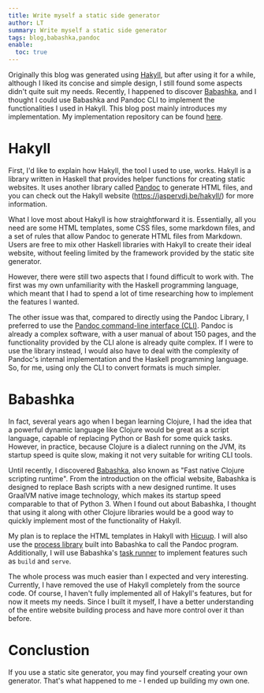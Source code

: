 ```yaml
---
title: Write myself a static side generator
author: LT
summary: Write myself a static side generator
tags: blog,babashka,pandoc
enable:
  toc: true
---
```


Originally this blog was generated using [Hakyll](https://jaspervdj.be/hakyll), but after using it for a while, although I liked its concise and simple design, I still found some aspects didn't quite suit my needs. Recently, I happened to discover [Babashka](https://babashka.org), and I thought I could use Babashka and Pandoc CLI to implement the functionalities I used in Hakyll. This blog post mainly introduces my implementation. My implementation repository can be found [here](https://github.com/onemouth/blog-source).

# Hakyll

First, I'd like to explain how Hakyll, the tool I used to use, works. Hakyll is a library written in Haskell that provides helper functions for creating static websites. It uses another library called [Pandoc](https://hackage.haskell.org/package/pandoc) to generate HTML files, and you can check out the Hakyll website (https://jaspervdj.be/hakyll/) for more information.

What I love most about Hakyll is how straightforward it is. Essentially, all you need are some HTML templates, some CSS files, some markdown files, and a set of rules that allow Pandoc to generate HTML files from Markdown. Users are free to mix other Haskell libraries with Hakyll to create their ideal website, without feeling limited by the framework provided by the static site generator.

However, there were still two aspects that I found difficult to work with. The first was my own unfamiliarity with the Haskell programming language, which meant that I had to spend a lot of time researching how to implement the features I wanted.

The other issue was that, compared to directly using the Pandoc Library, I preferred to use the [Pandoc command-line interface (CLI)](https://pandoc.org/#). Pandoc is already a complex software, with a user manual of about 150 pages, and the functionality provided by the CLI alone is already quite complex. If I were to use the library instead, I would also have to deal with the complexity of Pandoc's internal implementation and the Haskell programming language. So, for me, using only the CLI to convert formats is much simpler.


# Babashka 

In fact, several years ago when I began learning Clojure, I had the idea that a powerful dynamic language like Clojure would be great as a script language, capable of replacing Python or Bash for some quick tasks. However, in practice, because Clojure is a dialect running on the JVM, its startup speed is quite slow, making it not very suitable for writing CLI tools.

Until recently, I discovered [Babashka](https://babashka.org), also known as "Fast native Clojure scripting runtime". From the introduction on the official website, Babashka is designed to replace Bash scripts with a new designed runtime. It uses GraalVM native image technology, which makes its startup speed comparable to that of Python 3. When I found out about Babashka, I thought that using it along with other Clojure libraries would be a good way to quickly implement most of the functionality of Hakyll.

My plan is to replace the HTML templates in Hakyll with [Hicuup](https://github.com/weavejester/hiccup). I will also use the [process library](https://github.com/babashka/process) built into Babashka to call the Pandoc program. Additionally, I will use Babashka's [task runner](https://book.babashka.org/#tasks) to implement features such as `build` and `serve`.

The whole process was much easier than I expected and very interesting. Currently, I have removed the use of Hakyll completely from the source code. Of course, I haven't fully implemented all of Hakyll's features, but for now it meets my needs. Since I built it myself, I have a better understanding of the entire website building process and have more control over it than before.

# Conclustion

If you use a static site generator, you may find yourself creating your own generator. That's what happened to me - I ended up building my own one.


